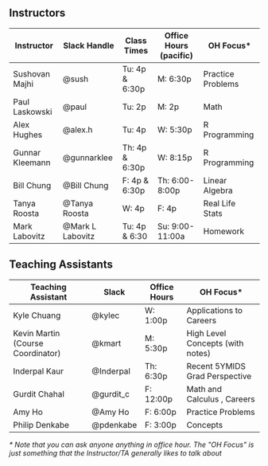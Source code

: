 ## Instructors 

| Instructor                              | Slack Handle       | Class Times              | Office Hours (pacific) | OH Focus\*        |
|-----------------------------------------|--------------------|--------------------------|------------------------|-------------------|
| Sushovan Majhi                          | @sush              | Tu: 4p & 6:30p           | M:  6:30p              | Practice Problems |
| Paul Laskowski                          | @paul              | Tu: 2p                   | M:  2p                 | Math              |
| Alex Hughes                             | @alex.h            | Tu: 4p                   | W:  5:30p              | R Programming     |
| Gunnar Kleemann                         | @gunnarklee        | Th: 4p & 6:30p           | W:  8:15p              | R Programming     |
| Bill Chung                              | @Bill Chung        | F:  4p & 6:30p           | Th: 6:00-8:00p         | Linear Algebra    |
| Tanya Roosta                            | @Tanya Roosta      | W:  4p                   | F:  4p                 | Real Life Stats   |
| Mark Labovitz                           | @Mark L Labovitz   | Tu: 4p & 6:30            | Su: 9:00-11:00a        | Homework          |

## Teaching Assistants

| Teaching Assistant                | Slack            | Office Hours | OH Focus\*                                  |
|-----------------------------------|------------------|--------------|---------------------------------------------|
| Kyle Chuang                       | @kylec           | W: 1:00p     | Applications to Careers                     |
| Kevin Martin (Course Coordinator) | @kmart           | M: 5:30p     | High Level Concepts (with notes)            |
| Inderpal Kaur                     | @Inderpal        | Th: 6:30p    | Recent 5YMIDS Grad Perspective              |
| Gurdit Chahal                     | @gurdit_c        | F: 12:00p    | Math and Calculus , Careers                 |
| Amy Ho                            | @Amy Ho          | F: 6:00p     | Practice Problems                           |
| Philip Denkabe                    | @pdenkabe        | F: 3:00p     | Concepts                         |
_\* Note that you can ask anyone anything in office hour. The "OH Focus" is just something that the Instructor/TA generally likes to talk about_
